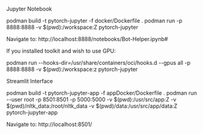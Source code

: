 Jupyter Notebook

podman build -t pytorch-jupyter -f docker/Dockerfile .
podman run -p 8888:8888 -v $(pwd):/workspace:Z pytorch-jupyter

Navigate to:
http://localhost:8888/notebooks/Bot-Helper.ipynb#

If you installed toolkit and wish to use GPU:

podman run --hooks-dir=/usr/share/containers/oci/hooks.d --gpus all -p 8888:8888 -v $(pwd):/workspace:z pytorch-jupyter

Streamlit Interface

podman build -t pytorch-jupyter-app -f appDocker/Dockerfile .
podman run --user root -p 8501:8501 -p 5000:5000 -v $(pwd):/usr/src/app:Z -v $(pwd)/nltk_data:/root/nltk_data -v $(pwd)/data:/usr/src/app/data:Z pytorch-jupyter-app

Navigate to:
http://localhost:8501/

